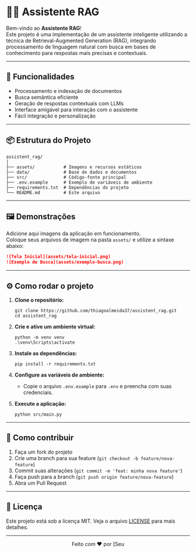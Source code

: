 # 🧑‍💻 Assistente RAG

Bem-vindo ao **Assistente RAG**!  
Este projeto é uma implementação de um assistente inteligente utilizando a técnica de Retrieval-Augmented Generation (RAG), integrando processamento de linguagem natural com busca em bases de conhecimento para respostas mais precisas e contextuais.

---

## 🚀 Funcionalidades

- Processamento e indexação de documentos
- Busca semântica eficiente
- Geração de respostas contextuais com LLMs
- Interface amigável para interação com o assistente
- Fácil integração e personalização

---

## 📦 Estrutura do Projeto

```
assistent_rag/
│
├── assets/           # Imagens e recursos estáticos
├── data/             # Base de dados e documentos
├── src/              # Código-fonte principal
├── .env.example      # Exemplo de variáveis de ambiente
├── requirements.txt  # Dependências do projeto
└── README.md         # Este arquivo
```

---

## 🖼️ Demonstrações

Adicione aqui imagens da aplicação em funcionamento.  
Coloque seus arquivos de imagem na pasta `assets/` e utilize a sintaxe abaixo:

```markdown
![Tela Inicial](assets/tela-inicial.png)
![Exemplo de Busca](assets/exemplo-busca.png)
```

---

## ⚙️ Como rodar o projeto

1. **Clone o repositório:**
   ```
   git clone https://github.com/thiagoalmeida37/assistent_rag.git
   cd assistent_rag
   ```

2. **Crie e ative um ambiente virtual:**
   ```
   python -m venv venv
   .\venv\Scripts\activate
   ```

3. **Instale as dependências:**
   ```
   pip install -r requirements.txt
   ```

4. **Configure as variáveis de ambiente:**
   - Copie o arquivo `.env.example` para `.env` e preencha com suas credenciais.

5. **Execute a aplicação:**
   ```
   python src/main.py
   ```

---

## 📝 Como contribuir

1. Faça um fork do projeto
2. Crie uma branch para sua feature (`git checkout -b feature/nova-feature`)
3. Commit suas alterações (`git commit -m 'feat: minha nova feature'`)
4. Faça push para a branch (`git push origin feature/nova-feature`)
5. Abra um Pull Request

---

## 📄 Licença

Este projeto está sob a licença MIT. Veja o arquivo [LICENSE](LICENSE) para mais detalhes.

---

<div align="center">
  Feito com ❤️ por [Seu